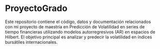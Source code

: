 # ProyectoGrado
Este repositorio contiene el código, datos y documentación relacionados con mi proyecto de maestría en Predicción de Volatilidad en series de tiempo financieras utilizando modelos autorregresivos (AR) en espacios de Hilbert. El objetivo principal es analizar y predecir la volatilidad en índices bursátiles internacionales.
